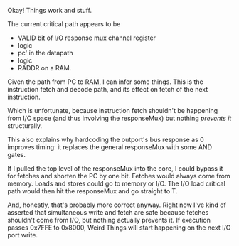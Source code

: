 
Okay! Things work and stuff.

The current critical path appears to be
- VALID bit of I/O response mux channel register
- logic
- pc' in the datapath
- logic
- RADDR on a RAM.

Given the path from PC to RAM, I can infer some things. This is the instruction
fetch and decode path, and its effect on fetch of the next instruction.

Which is unfortunate, because instruction fetch shouldn't be happening from I/O
space (and thus involving the responseMux) but nothing *prevents it*
structurally.

This also explains why hardcoding the outport's bus response as 0 improves
timing: it replaces the general responseMux with some AND gates.


If I pulled the top level of the responseMux into the core, I could bypass it
for fetches and shorten the PC by one bit. Fetches would always come from
memory. Loads and stores could go to memory or I/O. The I/O load critical path
would then hit the responseMux and go straight to T.


And, honestly, that's probably more correct anyway. Right now I've kind of
asserted that simultaneous write and fetch are safe because fetches shouldn't
come from I/O, but nothing actually prevents it. If execution passes 0x7FFE to
0x8000, Weird Things will start happening on the next I/O port write.


